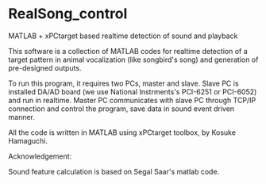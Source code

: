 RealSong_control
================

MATLAB + xPCtarget based realtime detection of sound and playback 

This software is a collection of MATLAB codes for realtime detection 
of a target pattern in animal vocalization (like songbird's song) 
and generation of pre-designed outputs. 

To run this program, it requires two PCs, master and slave. 
Slave PC is installed DA/AD board (we use National Instrments's 
PCI-6251 or PCI-6052) and run in realtime. 
Master PC communicates with slave PC through TCP/IP connection 
and control the program, save data in sound event driven manner. 

All the code is written in MATLAB using xPCtarget toolbox, by Kosuke Hamaguchi.



Acknowledgement:

Sound feature calculation is based on Segal Saar's matlab code.
